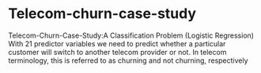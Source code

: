 # Telecom-churn-case-study
Telecom-Churn-Case-Study:A Classification Problem (Logistic Regression)
With 21 predictor variables we need to predict whether a particular customer will switch to another telecom provider or not. In telecom terminology, this is referred to as churning and not churning, respectively
